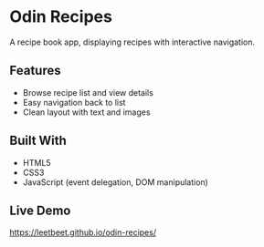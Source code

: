# Odin Recipes
A recipe book app, displaying recipes with interactive navigation.  

## Features
- Browse recipe list and view details  
- Easy navigation back to list  
- Clean layout with text and images  

## Built With
- HTML5  
- CSS3  
- JavaScript (event delegation, DOM manipulation)  

## Live Demo
https://leetbeet.github.io/odin-recipes/

